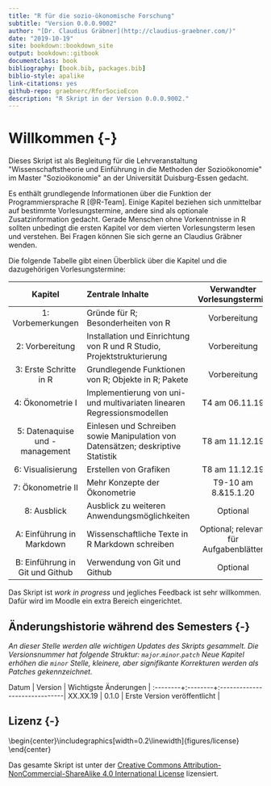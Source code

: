 ```yaml
--- 
title: "R für die sozio-ökonomische Forschung"
subtitle: "Version 0.0.0.9002"
author: "[Dr. Claudius Gräbner](http://claudius-graebner.com/)"
date: "2019-10-19" 
site: bookdown::bookdown_site
output: bookdown::gitbook
documentclass: book
bibliography: [book.bib, packages.bib]
biblio-style: apalike
link-citations: yes
github-repo: graebnerc/RforSocioEcon
description: "R Skript in der Version 0.0.0.9002."
---
```


# Willkommen {-}

Dieses Skript ist als Begleitung für die Lehrveranstaltung 
"Wissenschaftstheorie und Einführung in die Methoden der Sozioökonomie"
im Master "Sozioökonomie" an der Universität Duisburg-Essen gedacht.

Es enthält grundlegende Informationen über die Funktion der
Programmiersprache R [@R-Team]. 
Einige Kapitel beziehen sich unmittelbar auf bestimmte Vorlesungstermine,
andere sind als optionale Zusatzinformation gedacht.
Gerade Menschen ohne Vorkenntnisse in R sollten unbedingt die ersten Kapitel
vor dem vierten Vorlesungsterm lesen und verstehen. Bei Fragen können Sie sich
gerne an Claudius Gräbner wenden.

Die folgende Tabelle gibt einen Überblick über die Kapitel und die dazugehörigen
Vorlesungstermine:

Kapitel              | Zentrale Inhalte            | Verwandter Vorlesungstermin |
|:------------------:|:----------------------------|:---------------------------:|
| 1: Vorbemerkungen | Gründe für R; Besonderheiten von R | Vorbereitung |
| 2: Vorbereitung | Installation und Einrichtung von R und R Studio, Projektstrukturierung | Vorbereitung |
| 3: Erste Schritte in R | Grundlegende Funktionen von R; Objekte in R; Pakete | Vorbereitung |
| 4: Ökonometrie I | Implementierung von uni- und multivariaten linearen Regressionsmodellen | T4 am 06.11.19 |
| 5: Datenaquise und -management | Einlesen und Schreiben sowie Manipulation von Datensätzen; deskriptive Statistik | T8 am 11.12.19 |
| 6: Visualisierung | Erstellen von Grafiken | T8 am 11.12.19 |
| 7: Ökonometrie II | Mehr Konzepte der Ökonometrie | T9-10 am 8.&15.1.20|
| 8: Ausblick | Ausblick zu weiteren Anwendungsmöglichkeiten | Optional |
| A: Einführung in Markdown | Wissenschaftliche Texte in R Markdown schreiben | Optional; relevant für Aufgabenblätter|
| B: Einführung in Git und Github | Verwendung von Git und Github | Optional |

Das Skript ist *work in progress* und jegliches Feedback ist sehr willkommen.
Dafür wird im Moodle ein extra Bereich eingerichtet.


## Änderungshistorie während des Semesters {-}

*An dieser Stelle werden alle wichtigen Updates des Skripts gesammelt.*
*Die Versionsnummer hat folgende Struktur: `major`.`minor`.`patch`*
*Neue Kapitel erhöhen die `minor` Stelle, kleinere, aber signifikante*
*Korrekturen werden als Patches gekennzeichnet.*

Datum    | Version | Wichtigste Änderungen         |
:--------+:--------+:------------------------------|
XX.XX.19 | 0.1.0    | Erste Version veröffentlicht |

## Lizenz {-}


\begin{center}\includegraphics[width=0.2\linewidth]{figures/license} \end{center}

Das gesamte Skript ist unter der 
[Creative Commons Attribution-NonCommercial-ShareAlike 4.0 International License](http://creativecommons.org/licenses/by-nc-sa/4.0/)
lizensiert.
